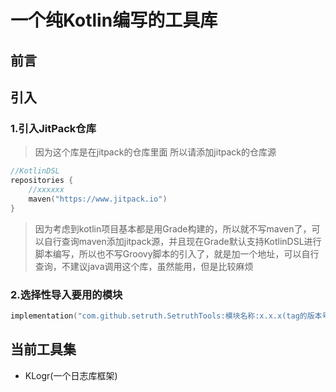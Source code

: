 # 一个纯Kotlin编写的工具库
## 前言

## 引入

### 1.引入JitPack仓库

> 因为这个库是在jitpack的仓库里面 所以请添加jitpack的仓库源

```kotlin
//KotlinDSL
repositories {
    //xxxxxx
    maven("https://www.jitpack.io")
}
```

> 因为考虑到kotlin项目基本都是用Grade构建的，所以就不写maven了，可以自行查询maven添加jitpack源，并且现在Grade默认支持KotlinDSL进行脚本编写，所以也不写Groovy脚本的引入了，就是加一个地址，可以自行查询，不建议java调用这个库，虽然能用，但是比较麻烦

### 2.选择性导入要用的模块
```kotlin
implementation("com.github.setruth.SetruthTools:模块名称:x.x.x(tag的版本号)")
```
## 当前工具集

- KLogr(一个日志库框架)
